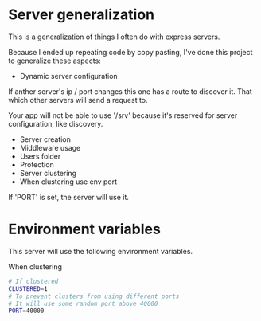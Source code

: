 # Server generalization

This is a generalization of things I often do with express servers.

Because I ended up repeating code by copy pasting, I've done this project to generalize these aspects:
- Dynamic server configuration

If anther server's ip / port changes this one has a route to discover it.
That which other servers will send a request to.
<!-- 
This was before
But servers can be running behind a protected [Higher Router], so there's no need for this.
That's why authentication and real estate should be separated, because [Access Control] is a different property altogether.

For this two things have to happen:
1) ACL's and admin users are required
2) '/srv' base route is taken.
-->

Your app will not be able to use '/srv' because it's reserved for server configuration, like discovery.

- Server creation
- Middleware usage
- Users folder
- Protection
- Server clustering
- When clustering use env port

If 'PORT' is set, the server will use it.

# Environment variables

This server will use the following environment variables.

When clustering

```bash
# If clustered
CLUSTERED=1
# To prevent clusters from using different ports
# It will use some random port above 40000
PORT=40000
```

